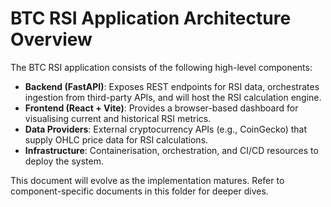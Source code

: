 # BTC RSI Application Architecture Overview

The BTC RSI application consists of the following high-level components:

- **Backend (FastAPI)**: Exposes REST endpoints for RSI data, orchestrates ingestion from third-party APIs, and will host the RSI calculation engine.
- **Frontend (React + Vite)**: Provides a browser-based dashboard for visualising current and historical RSI metrics.
- **Data Providers**: External cryptocurrency APIs (e.g., CoinGecko) that supply OHLC price data for RSI calculations.
- **Infrastructure**: Containerisation, orchestration, and CI/CD resources to deploy the system.

This document will evolve as the implementation matures. Refer to component-specific documents in this folder for deeper dives.
